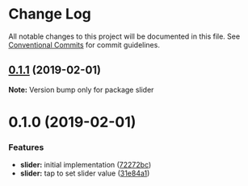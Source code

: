 # Change Log

All notable changes to this project will be documented in this file.
See [Conventional Commits](https://conventionalcommits.org) for commit guidelines.

## [0.1.1](https://github.com/jobvs/native-components/compare/slider@0.1.0...slider@0.1.1) (2019-02-01)

**Note:** Version bump only for package slider

# 0.1.0 (2019-02-01)

### Features

-   **slider:** initial implementation ([72272bc](https://github.com/jobvs/native-components/commit/72272bc))
-   **slider:** tap to set slider value ([31e84a1](https://github.com/jobvs/native-components/commit/31e84a1))
